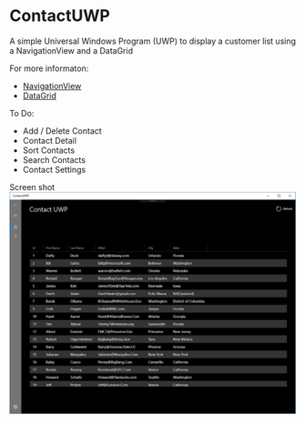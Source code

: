 ContactUWP
===

A simple Universal Windows Program (UWP) to display a customer list using a NavigationView and a DataGrid

For more informaton:
* [NavigationView](https://docs.microsoft.com/en-us/windows/uwp/design/controls-and-patterns/navigationview)
* [DataGrid](https://github.com/Microsoft/WindowsCommunityToolkit)

To Do:
* Add / Delete Contact
* Contact Detail
* Sort Contacts
* Search Contacts
* Contact Settings

Screen shot
![ContactUWP screenshot](ScreenShot.png)
